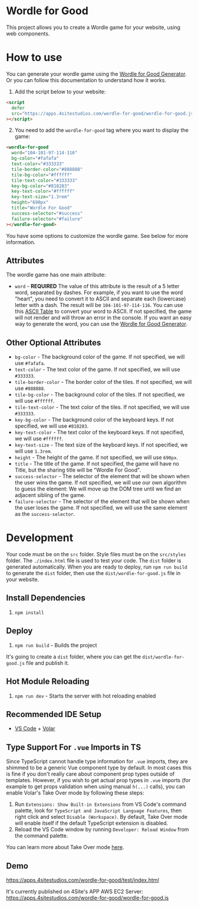 # Wordle for Good

This project allows you to create a Wordle game for your website, using web components.

# How to use

You can generate your wordle game using the [Wordle for Good Generator](https://apps.4sitestudios.com/wordle-for-good/generator/index.html). Or you can follow this documentation to understand how it works.

1. Add the script below to your website:

```html
<script
  defer
  src="https://apps.4sitestudios.com/wordle-for-good/wordle-for-good.js"
></script>
```

2. You need to add the `wordle-for-good` tag where you want to display the game:

```html
<wordle-for-good
  word="104-101-97-114-116"
  bg-color="#fafafa"
  text-color="#333333"
  tile-border-color="#888888"
  tile-bg-color="#ffffff"
  tile-text-color="#333333"
  key-bg-color="#818283"
  key-text-color="#ffffff"
  key-text-size="1.3rem"
  height="690px"
  title="Wordle For Good"
  success-selector="#success"
  failure-selector="#failure"
></wordle-for-good>
```

You have some options to customize the wordle game. See below for more information.

## Attributes

The wordle game has one main attribute:

- `word` - **REQUIRED** The value of this attribute is the result of a 5 letter word, separated by dashes. For example, if you want to use the word "heart", you need to convert it to ASCII and separate each (lowercase) letter with a dash. The result will be `104-101-97-114-116`. You can use this [ASCII Table](https://www.ascii-code.com/) to convert your word to ASCII. If not specified, the game will not render and will throw an error in the console.
  If you want an easy way to generate the word, you can use the [Wordle for Good Generator](https://apps.4sitestudios.com/wordle-for-good/generator/index.html).

## Other Optional Attributes

- `bg-color` - The background color of the game. If not specified, we will use `#fafafa`.
- `text-color` - The text color of the game. If not specified, we will use `#333333`.
- `tile-border-color` - The border color of the tiles. If not specified, we will use `#888888`.
- `tile-bg-color` - The background color of the tiles. If not specified, we will use `#ffffff`.
- `tile-text-color` - The text color of the tiles. If not specified, we will use `#333333`.
- `key-bg-color` - The background color of the keyboard keys. If not specified, we will use `#818283`.
- `key-text-color` - The text color of the keyboard keys. If not specified, we will use `#ffffff`.
- `key-text-size` - The text size of the keyboard keys. If not specified, we will use `1.3rem`.
- `height` - The height of the game. If not specified, we will use `690px`.
- `title` - The title of the game. If not specified, the game will have no Title, but the sharing title will be "Wordle For Good".
- `success-selector` - The selector of the element that will be shown when the user wins the game. If not specified, we will use our own algorithm to guess the element: We will move up the DOM tree until we find an adjacent sibling of the game.
- `failure-selector` - The selector of the element that will be shown when the user loses the game. If not specified, we will use the same element as the `success-selector`.

# Development

Your code must be on the `src` folder. Style files must be on the `src/styles` folder. The `./index.html` file is used to test your code.
The `dist` folder is generated automatically.
When you are ready to deploy, run `npm run build` to generate the `dist` folder, then use the `dist/wordle-for-good.js` file in your website.

## Install Dependencies

1. `npm install`

## Deploy

1. `npm run build` - Builds the project

It's going to create a `dist` folder, where you can get the `dist/wordle-for-good.js` file and publish it.

## Hot Module Reloading

1. `npm run dev` - Starts the server with hot reloading enabled

## Recommended IDE Setup

- [VS Code](https://code.visualstudio.com/) + [Volar](https://marketplace.visualstudio.com/items?itemName=Vue.volar)

## Type Support For `.vue` Imports in TS

Since TypeScript cannot handle type information for `.vue` imports, they are shimmed to be a generic Vue component type by default. In most cases this is fine if you don't really care about component prop types outside of templates. However, if you wish to get actual prop types in `.vue` imports (for example to get props validation when using manual `h(...)` calls), you can enable Volar's Take Over mode by following these steps:

1. Run `Extensions: Show Built-in Extensions` from VS Code's command palette, look for `TypeScript and JavaScript Language Features`, then right click and select `Disable (Workspace)`. By default, Take Over mode will enable itself if the default TypeScript extension is disabled.
2. Reload the VS Code window by running `Developer: Reload Window` from the command palette.

You can learn more about Take Over mode [here](https://github.com/johnsoncodehk/volar/discussions/471).

## Demo

https://apps.4sitestudios.com/wordle-for-good/test/index.html

It's currently published on 4Site's APP AWS EC2 Server:  
https://apps.4sitestudios.com/wordle-for-good/wordle-for-good.js

